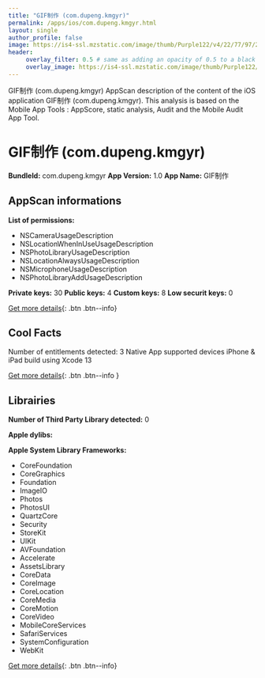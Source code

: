 ```yaml
---
title: "GIF制作 (com.dupeng.kmgyr)"
permalink: /apps/ios/com.dupeng.kmgyr.html
layout: single
author_profile: false
image: https://is4-ssl.mzstatic.com/image/thumb/Purple122/v4/22/77/97/227797c9-072b-58ba-cbc0-3cdd915ec657/AppIcon-0-0-1x_U007emarketing-0-0-0-7-0-0-sRGB-0-0-0-GLES2_U002c0-512MB-85-220-0-0.png/512x512bb.jpg
header: 
     overlay_filter: 0.5 # same as adding an opacity of 0.5 to a black background
     overlay_image: https://is4-ssl.mzstatic.com/image/thumb/Purple122/v4/22/77/97/227797c9-072b-58ba-cbc0-3cdd915ec657/AppIcon-0-0-1x_U007emarketing-0-0-0-7-0-0-sRGB-0-0-0-GLES2_U002c0-512MB-85-220-0-0.png/512x512bb.jpg
---
```

GIF制作 (com.dupeng.kmgyr) AppScan description of the content of the iOS application GIF制作 (com.dupeng.kmgyr). This analysis is based on the Mobile App Tools : AppScore, static analysis, Audit and the Mobile Audit App Tool.

# GIF制作 (com.dupeng.kmgyr)

**BundleId:** com.dupeng.kmgyr
**App Version:** 1.0
**App Name:** GIF制作


## AppScan informations 

**List of permissions:** 
- NSCameraUsageDescription
- NSLocationWhenInUseUsageDescription
- NSPhotoLibraryUsageDescription
- NSLocationAlwaysUsageDescription
- NSMicrophoneUsageDescription
- NSPhotoLibraryAddUsageDescription
  
  
**Private keys:** 30
**Public keys:** 4
**Custom keys:** 8
**Low securit keys:** 0
  
[Get more details](/pricing.html){: .btn .btn--info}

## Cool Facts

Number of entitlements detected: 3
Native App
supported devices iPhone & iPad
build using Xcode 13
  
[Get more details](/pricing.html){: .btn .btn--info }

## Librairies 
**Number of Third Party Library detected:** 0


**Apple dylibs:**


**Apple System Library Frameworks:**
- CoreFoundation
- CoreGraphics
- Foundation
- ImageIO
- Photos
- PhotosUI
- QuartzCore
- Security
- StoreKit
- UIKit
- AVFoundation
- Accelerate
- AssetsLibrary
- CoreData
- CoreImage
- CoreLocation
- CoreMedia
- CoreMotion
- CoreVideo
- MobileCoreServices
- SafariServices
- SystemConfiguration
- WebKit


  
[Get more details](/pricing.html){: .btn .btn--info}

